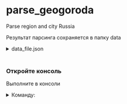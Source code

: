 # parse_geogoroda
Parse region and city Russia

Результат парсинга сохраняетcя в папку data

<details><summary> data_file.json </summary>

    [{
    'title': Region, 
    'url': Url region(translate name), 
    'city': [
            {
             'title': City, 
             'url': Url city(translate name),
            }
            ]
    }]

</details>

### <br><b>Откройте консоль</b>

Выполните в консоли         
    <details><summary> Команду: </summary>
```
docker-compose up --build
```
</details>

